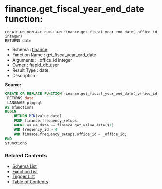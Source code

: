 # finance.get_fiscal_year_end_date function:

```plpgsql
CREATE OR REPLACE FUNCTION finance.get_fiscal_year_end_date(_office_id integer)
RETURNS date
```
* Schema : [finance](../../schemas/finance.md)
* Function Name : get_fiscal_year_end_date
* Arguments : _office_id integer
* Owner : frapid_db_user
* Result Type : date
* Description : 


**Source:**
```sql
CREATE OR REPLACE FUNCTION finance.get_fiscal_year_end_date(_office_id integer)
 RETURNS date
 LANGUAGE plpgsql
AS $function$
BEGIN
    RETURN MIN(value_date) 
    FROM finance.frequency_setups
    WHERE value_date >= finance.get_value_date($1)
    AND frequency_id > 4
    AND finance.frequency_setups.office_id = _office_id;
END
$function$

```

### Related Contents
* [Schema List](../../schemas.md)
* [Function List](../../functions.md)
* [Trigger List](../../triggers.md)
* [Table of Contents](../../README.md)

